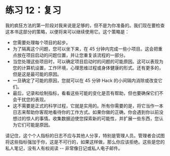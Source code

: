 # 练习 12：复习

我的疯狂方法的第一阶段对我来说是足够的，但不是为你准备的。我们现在要检查这本书这部分的策略，以便将来可以继续使用它。这个策略是：

+   您需要处理每个项目的起步。
+   为了隔离这个问题，您可以坐下来，在 45 分钟内完成一些小项目。这会把重点放在项目启动的问题位置，并让您重复该流程的一部分。
+   当您处理这些项目时，可以确定项目启动时的问题的可能原因。这可以表现为您的计算机设置，工作环境，心理思维过程或身体健康的形式。还有更多的，但是这是最可能的原因。
+   一旦确定了可能的原因，您就可以在 45 分钟 Hack 的小间隔内消除或改变它们。
+   最后，记录和绘制指标，看看这些可能的变化是否有帮助，但也要确保它们不会干扰您的表现。
+   这不需要是正式的科学过程，它就是实用的。所有你需要的是，将它当作一本日志来帮助你客观地看待你的工作方式。如果你做的正确，你会遇到你以前没想过的惊人的事情。收集数据迫使您探索新的可能性，并扩展一些东西，您认为它们可能是原因。

请记住，这个个人指标的日志不应与其他人分享，特别是管理人员。管理者会试图将这些指标强加于你，这是不可行的，如果这样做，那么你应该拒绝。这些是您的私人笔记，没有人有权阅读 -- 非常像日记或私人电子邮件。

